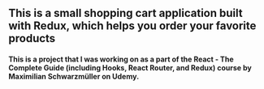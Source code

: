 ## This is a small shopping cart application built with Redux, which helps you order your favorite products

#### This is a project that I was working on as a part of the React - The Complete Guide (including Hooks, React Router, and Redux) course by Maximilian Schwarzmüller on Udemy.
